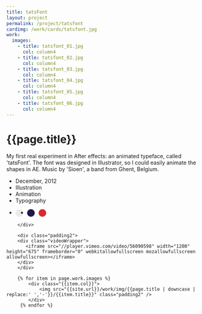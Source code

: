 ```yaml
---
title: tatsFont
layout: project
permalink: /project/tatsfont
cardimg: /work/cards/tatsfont.jpg
work:
  images:
    - title: tatsfont_01.jpg
      col: column4
    - title: tatsfont_02.jpg
      col: column4
    - title: tatsfont_03.jpg
      col: column4
    - title: tatsfont_04.jpg
      col: column4
    - title: tatsfont_05.jpg
      col: column4
    - title: tatsfont_06.jpg
      col: column4    
---
```


<div class="limiter margin-top8 clearfix padding2 margin-bottom4">
	<div id='intro' class='margin2r column7'>
		<h1 class="brandon">{{page.title}}</h1>
		<p class=" padding2y">
		My first real experiment in After effects: an animated typeface, called 'tatsFont'. The font was designed in Illustrator, so I could easily animate the shapes in AE. Music by 'Sioen', a band from Ghent, Belgium.
		</p>
	</div>
	<div class="column3 clearfix facts">
		<ul class="facts">
			<li><i class='fa fa-fw fa-calendar'></i>December, 2012</li>
			<li><i class='fa fa-fw fa-paint-brush'></i>Illustration</li>
			<li><i class='fa fa-fw fa-bolt'></i>Animation</li>
			<li><i class='fa fa-fw fa-circle-o'></i>Typography</li>
		</ul>
		<ul class="colors column12 padding2y">
				<li class="color1"></li>
				<li class="color2"></li>
				<li class="color3"></li>
			</ul>
		
		</div>
</div>

<div class="work limiter clearfix">
		
		<div class="padding2">
		<div class="videoWrapper">
		   <iframe src="//player.vimeo.com/video/56090598" width="1200" height="675" frameborder="0" webkitallowfullscreen mozallowfullscreen allowfullscreen></iframe>
		</div>
		</div>

	    {% for item in page.work.images %}
		    <div class="{{item.col}}">
				<img src="{{site.url}}/work/img/{{page.title | downcase | replace:' ','-'}}/{{item.title}}" class="padding2" />
			</div>
         {% endfor %}

</div>



<style>

.videoWrapper {
	position: relative;
	padding-bottom: 56.25%; /* 16:9 */
	height: 0;
}
.videoWrapper iframe {
	position: absolute;
	top: 0;
	left: 0;
	width: 100%;
	height: 100%;
}

.player .video-wrapper {
	position: absolute;
	width: 100%;
	height: 100%;
	background: #000;
	padding-bottom: 56.52% !important;
}

.post-header {
  width: 100%;
  height:550px;
  background: url(../../work/header/tatsfont.jpg) center center no-repeat;
  background-color: #1f2847;
  background-size: cover;
}

div ul.colors {
	width: 100%;
	height: 20px;
	border-radius:50%; 
}

div ul.colors li {
	width: 20px;
	height: 20px;
	margin-right: 10px;
	float: left;
	border-radius: 50%;
}


.color1 {background-color: #ebebeb; /*border: 1px solid #e4ebfa;*/}
.color2 {background-color: #241748; }
.color3 {background-color: #db2830; }


@media only screen and (max-width:640px) {
	.post-header {
		height: 300px;
	}
	.nav-roundslide {
		top: 170px;
	}
	.nav-roundslide a { margin: 0 10px;}
}
</style>

